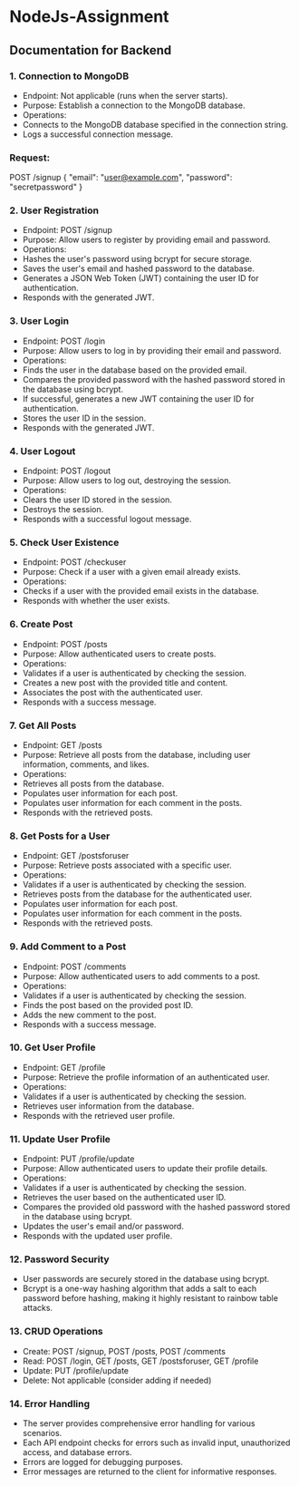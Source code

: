 # NodeJs-Assignment

## Documentation for Backend

### 1. Connection to MongoDB
* Endpoint: Not applicable (runs when the server starts).
* Purpose: Establish a connection to the MongoDB database.
* Operations:
* Connects to the MongoDB database specified in the connection string.
* Logs a successful connection message.

### Request:
POST /signup
{
  "email": "user@example.com",
  "password": "secretpassword"
}

### 2. User Registration
- Endpoint: POST /signup
- Purpose: Allow users to register by providing email and password.
- Operations:
- Hashes the user's password using bcrypt for secure storage.
- Saves the user's email and hashed password to the database.
- Generates a JSON Web Token (JWT) containing the user ID for authentication.
- Responds with the generated JWT.
### 3. User Login
- Endpoint: POST /login
- Purpose: Allow users to log in by providing their email and password.
- Operations:
- Finds the user in the database based on the provided email.
- Compares the provided password with the hashed password stored in the database using bcrypt.
- If successful, generates a new JWT containing the user ID for authentication.
- Stores the user ID in the session.
- Responds with the generated JWT.
### 4. User Logout
- Endpoint: POST /logout
- Purpose: Allow users to log out, destroying the session.
- Operations:
- Clears the user ID stored in the session.
- Destroys the session.
- Responds with a successful logout message.
### 5. Check User Existence
- Endpoint: POST /checkuser
- Purpose: Check if a user with a given email already exists.
- Operations:
- Checks if a user with the provided email exists in the database.
- Responds with whether the user exists.
### 6. Create Post
- Endpoint: POST /posts
- Purpose: Allow authenticated users to create posts.
- Operations:
- Validates if a user is authenticated by checking the session.
- Creates a new post with the provided title and content.
- Associates the post with the authenticated user.
- Responds with a success message.
### 7. Get All Posts
- Endpoint: GET /posts
- Purpose: Retrieve all posts from the database, including user information, comments, and likes.
- Operations:
- Retrieves all posts from the database.
- Populates user information for each post.
- Populates user information for each comment in the posts.
- Responds with the retrieved posts.
### 8. Get Posts for a User
- Endpoint: GET /postsforuser
- Purpose: Retrieve posts associated with a specific user.
- Operations:
- Validates if a user is authenticated by checking the session.
- Retrieves posts from the database for the authenticated user.
- Populates user information for each post.
- Populates user information for each comment in the posts.
- Responds with the retrieved posts.
### 9. Add Comment to a Post
- Endpoint: POST /comments
- Purpose: Allow authenticated users to add comments to a post.
- Operations:
- Validates if a user is authenticated by checking the session.
- Finds the post based on the provided post ID.
- Adds the new comment to the post.
- Responds with a success message.
### 10. Get User Profile
- Endpoint: GET /profile
- Purpose: Retrieve the profile information of an authenticated user.
- Operations:
- Validates if a user is authenticated by checking the session.
- Retrieves user information from the database.
- Responds with the retrieved user profile.
### 11. Update User Profile
- Endpoint: PUT /profile/update
- Purpose: Allow authenticated users to update their profile details.
- Operations:
- Validates if a user is authenticated by checking the session.
- Retrieves the user based on the authenticated user ID.
- Compares the provided old password with the hashed password stored in the database using bcrypt.
- Updates the user's email and/or password.
- Responds with the updated user profile.
### 12. Password Security
- User passwords are securely stored in the database using bcrypt.
- Bcrypt is a one-way hashing algorithm that adds a salt to each password before hashing, making it highly resistant to rainbow table attacks.
### 13. CRUD Operations
- Create: POST /signup, POST /posts, POST /comments
- Read: POST /login, GET /posts, GET /postsforuser, GET /profile
- Update: PUT /profile/update
- Delete: Not applicable (consider adding if needed)
### 14. Error Handling
- The server provides comprehensive error handling for various scenarios.
- Each API endpoint checks for errors such as invalid input, unauthorized access, and database errors.
- Errors are logged for debugging purposes.
- Error messages are returned to the client for informative responses.